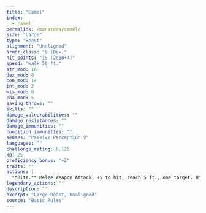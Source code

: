 ```yaml
---
title: "Camel"
index:
  - camel
permalink: /monsters/camel/
size: "Large"
type: "Beast"
alignment: "Unaligned"
armor_class: "9 (Dex)"
hit_points: "15 (2d10+4)"
speed: "walk 50 ft."
str_mod: 16
dex_mod: 8
con_mod: 14
int_mod: 2
wis_mod: 8
cha_mod: 5
saving_throws: ""
skills: ""
damage_vulnerabilities: ""
damage_resistances: ""
damage_immunities: ""
condition_immunities: ""
senses: "Passive Perception 9"
languages: ""
challenge_rating: 0.125
xp: 25
proficiency_bonus: "+2"
traits: ""
actions: |
  **Bite.** Melee Weapon Attack: +5 to hit, reach 5 ft., one target. Hit: 2 (1d4) bludgeoning damage.  
legendary_actions: ""
description: ""
excerpt: "Large Beast, Unaligned"
source: "Basic Rules"
---
```

